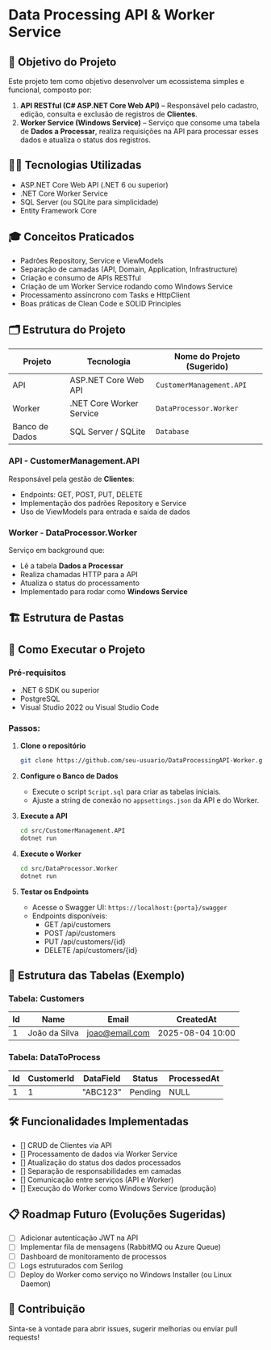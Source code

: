# Data Processing API & Worker Service

## 🎯 Objetivo do Projeto

Este projeto tem como objetivo desenvolver um ecossistema simples e funcional, composto por:

1. **API RESTful (C# ASP.NET Core Web API)** – Responsável pelo cadastro, edição, consulta e exclusão de registros de **Clientes**.
2. **Worker Service (Windows Service)** – Serviço que consome uma tabela de **Dados a Processar**, realiza requisições na API para processar esses dados e atualiza o status dos registros.

## 🧑‍💻 Tecnologias Utilizadas
- ASP.NET Core Web API (.NET 6 ou superior)
- .NET Core Worker Service
- SQL Server (ou SQLite para simplicidade)
- Entity Framework Core

## 🎓 Conceitos Praticados
- Padrões Repository, Service e ViewModels
- Separação de camadas (API, Domain, Application, Infrastructure)
- Criação e consumo de APIs RESTful
- Criação de um Worker Service rodando como Windows Service
- Processamento assíncrono com Tasks e HttpClient
- Boas práticas de Clean Code e SOLID Principles

## 🗂 Estrutura do Projeto

| Projeto      | Tecnologia                | Nome do Projeto (Sugerido)      |
|--------------|---------------------------|---------------------------------|
| API          | ASP.NET Core Web API       | `CustomerManagement.API`        |
| Worker       | .NET Core Worker Service   | `DataProcessor.Worker`          |
| Banco de Dados | SQL Server / SQLite      | `Database`                      |

### API - CustomerManagement.API
Responsável pela gestão de **Clientes**:
- Endpoints: GET, POST, PUT, DELETE
- Implementação dos padrões Repository e Service
- Uso de ViewModels para entrada e saída de dados

### Worker - DataProcessor.Worker
Serviço em background que:
- Lê a tabela **Dados a Processar**
- Realiza chamadas HTTP para a API
- Atualiza o status do processamento
- Implementado para rodar como **Windows Service**

## 🏗 Estrutura de Pastas



## 🚀 Como Executar o Projeto

### Pré-requisitos
- .NET 6 SDK ou superior
- PostgreSQL
- Visual Studio 2022 ou Visual Studio Code

### Passos:
1. **Clone o repositório**
    ```bash
    git clone https://github.com/seu-usuario/DataProcessingAPI-Worker.git
    ```

2. **Configure o Banco de Dados**
    - Execute o script `Script.sql` para criar as tabelas iniciais.
    - Ajuste a string de conexão no `appsettings.json` da API e do Worker.

3. **Execute a API**
    ```bash
    cd src/CustomerManagement.API
    dotnet run
    ```

4. **Execute o Worker**
    ```bash
    cd src/DataProcessor.Worker
    dotnet run
    ```

5. **Testar os Endpoints**
    - Acesse o Swagger UI: `https://localhost:{porta}/swagger`
    - Endpoints disponíveis:
        - GET /api/customers
        - POST /api/customers
        - PUT /api/customers/{id}
        - DELETE /api/customers/{id}

## 📂 Estrutura das Tabelas (Exemplo)

### Tabela: Customers
| Id  | Name           | Email              | CreatedAt          |
|-----|----------------|--------------------|-------------------|
| 1   | João da Silva  | joao@email.com     | 2025-08-04 10:00  |

### Tabela: DataToProcess
| Id  | CustomerId  | DataField  | Status    | ProcessedAt        |
|-----|-------------|------------|-----------|--------------------|
| 1   | 1           | "ABC123"   | Pending   | NULL               |

## 🛠 Funcionalidades Implementadas
- [] CRUD de Clientes via API
- [] Processamento de dados via Worker Service
- [] Atualização do status dos dados processados
- [] Separação de responsabilidades em camadas
- [] Comunicação entre serviços (API e Worker)
- [] Execução do Worker como Windows Service (produção)

## 📋 Roadmap Futuro (Evoluções Sugeridas)
- [ ] Adicionar autenticação JWT na API
- [ ] Implementar fila de mensagens (RabbitMQ ou Azure Queue)
- [ ] Dashboard de monitoramento de processos
- [ ] Logs estruturados com Serilog
- [ ] Deploy do Worker como serviço no Windows Installer (ou Linux Daemon)

## 🤝 Contribuição
Sinta-se à vontade para abrir issues, sugerir melhorias ou enviar pull requests!